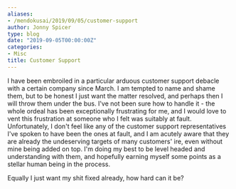 ```yaml
---
aliases:
- /mendokusai/2019/09/05/customer-support
author: Jonny Spicer
type: blog
date: "2019-09-05T00:00:00Z"
categories:
- Misc
title: Customer Support
---
```

I have been embroiled in a particular arduous customer support debacle with a certain company since March. I am tempted to name and
shame them, but to be honest I just want the matter resolved, and perhaps then I will throw them under the bus. I've not been
sure how to handle it - the whole ordeal has been exceptionally frustrating for me, and I would love to vent this frustration at someone who I felt was suitably at fault. Unfortunately, I don't feel like any of the customer support representatives I've spoken
to have been the ones at fault, and I am acutely aware that they are already the undeserving targets of many customers' ire, even
without mine being added on top. I'm doing my best to be level headed and understanding with them, and hopefully earning myself some
points as a stellar human being in the process.

Equally I just want my shit fixed already, how hard can it be?
